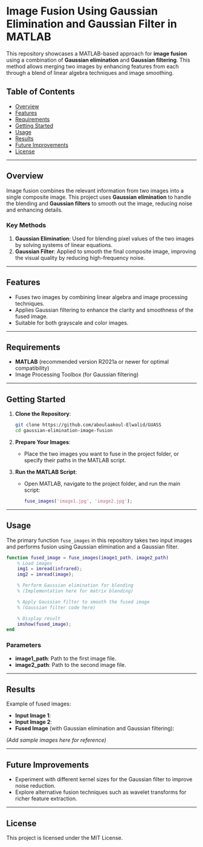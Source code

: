 # Image Fusion Using Gaussian Elimination and Gaussian Filter in MATLAB

This repository showcases a MATLAB-based approach for **image fusion** using a combination of **Gaussian elimination** and **Gaussian filtering**. This method allows merging two images by enhancing features from each through a blend of linear algebra techniques and image smoothing.

## Table of Contents
- [Overview](#overview)
- [Features](#features)
- [Requirements](#requirements)
- [Getting Started](#getting-started)
- [Usage](#usage)
- [Results](#results)
- [Future Improvements](#future-improvements)
- [License](#license)

---

## Overview

Image fusion combines the relevant information from two images into a single composite image. This project uses **Gaussian elimination** to handle the blending and **Gaussian filters** to smooth out the image, reducing noise and enhancing details.

### Key Methods
1. **Gaussian Elimination**: Used for blending pixel values of the two images by solving systems of linear equations.
2. **Gaussian Filter**: Applied to smooth the final composite image, improving the visual quality by reducing high-frequency noise.

---

## Features

- Fuses two images by combining linear algebra and image processing techniques.
- Applies Gaussian filtering to enhance the clarity and smoothness of the fused image.
- Suitable for both grayscale and color images.

---

## Requirements

- **MATLAB** (recommended version R2021a or newer for optimal compatibility)
- Image Processing Toolbox (for Gaussian filtering)

---

## Getting Started

1. **Clone the Repository**:
   ```bash
   git clone https://github.com/aboulaakoul-Elwalid/GUASS
   cd gaussian-elimination-image-fusion
   ```

2. **Prepare Your Images**:
   - Place the two images you want to fuse in the project folder, or specify their paths in the MATLAB script.

3. **Run the MATLAB Script**:
   - Open MATLAB, navigate to the project folder, and run the main script:
     ```matlab
     fuse_images('image1.jpg', 'image2.jpg');
     ```

---

## Usage

The primary function `fuse_images` in this repository takes two input images and performs fusion using Gaussian elimination and a Gaussian filter.

```matlab
function fused_image = fuse_images(image1_path, image2_path)
    % Load images
    img1 = imread(infrared);
    img2 = imread(image);

    % Perform Gaussian elimination for blending
    % (Implementation here for matrix blending)

    % Apply Gaussian filter to smooth the fused image
    % (Gaussian filter code here)

    % Display result
    imshow(fused_image);
end
```

### Parameters

- **image1_path**: Path to the first image file.
- **image2_path**: Path to the second image file.

---

## Results

Example of fused images:

- **Input Image 1**: 
- **Input Image 2**: 
- **Fused Image** (with Gaussian elimination and Gaussian filtering):

*(Add sample images here for reference)*

---

## Future Improvements

- Experiment with different kernel sizes for the Gaussian filter to improve noise reduction.
- Explore alternative fusion techniques such as wavelet transforms for richer feature extraction.

---

## License

This project is licensed under the MIT License.
